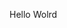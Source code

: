 Hello Wolrd
























































































































































































































































































































































































































































































































































































































































































































































































































































































































































































































































































































































































































































































































































































































































































































































































































































































































